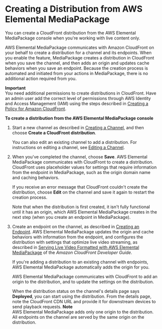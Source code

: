# Creating a Distribution from AWS Elemental MediaPackage<a name="cdns-create-mp"></a>

You can create a CloudFront distribution from the AWS Elemental MediaPackage console when you're working with live content only\.

AWS Elemental MediaPackage communicates with Amazon CloudFront on your behalf to create a distribution for a channel and its endpoints\. When you enable the feature, MediaPackage creates a distribution in CloudFront when you save the channel, and then adds an origin and updates cache behaviors when you save an endpoint\. Because the creation process is automated and initiated from your actions in MediaPackage, there is no additional action required from you\. 

**Important**  
You need additional permissions to create distributions in CloudFront\. Have an admin user add the correct level of permissions through AWS Identity and Access Management \(IAM\) using the steps described in [Creating a Policy for Amazon CloudFront](setting-up-create-non-admin-iam-cf.md)\.

**To create a distribution from the AWS Elemental MediaPackage console**

1. Start a new channel as described in [Creating a Channel](channels-create.md), and then choose **Create a CloudFront distribution**\. 

   You can also edit an existing channel to add a distribution\. For instructions on editing a channel, see [Editing a Channel](channels-edit.md)\.

1. When you've completed the channel, choose **Save**\. AWS Elemental MediaPackage communicates with CloudFront to create a distribution\. CloudFront uses placeholder values for settings that require information from the endpoint in MediaPackage, such as the origin domain name and caching behaviors\. 

   If you receive an error message that CloudFront couldn't create the distribution, choose **Edit** on the channel and save it again to restart the creation process\.

   Note that when the distribution is first created, it isn't fully functional until it has an origin, which AWS Elemental MediaPackage creates in the next step \(when you create an endpoint in MediaPackage\)\.

1. Create an endpoint on the channel, as described in [Creating an Endpoint](endpoints-create.md)\. AWS Elemental MediaPackage updates the origin and cache behaviors with information from the endpoint, and configures the distribution with settings that optimize live video streaming, as described in [Serving Live Video Formatted with AWS Elemental MediaPackage](https://docs.aws.amazon.com/AmazonCloudFront/latest/DeveloperGuide/live-streaming.html#live-streaming-with-mediapackage) of the *Amazon CloudFront Developer Guide*\.

   If you're adding a distribution to an existing channel with endpoints, AWS Elemental MediaPackage automatically adds the origin for you\.

   AWS Elemental MediaPackage communicates with CloudFront to add an origin to the distribution, and to update the settings on the distribution\. 

   When the distribution status on the channel's details page says **Deployed**, you can start using the distribution\. From the details page, note the CloudFront CDN URL and provide it for downstream devices to send playback requests\.
**Note**  
AWS Elemental MediaPackage adds only one origin to the distribution\. All endpoints on the channel are served by the same origin on the distribution\.